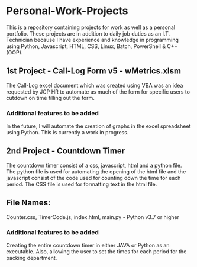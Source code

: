 # Personal-Work-Projects
This is a repository containing projects for work as well as a personal portfolio. These projects are in addition to daily job duties as an I.T. Technician because I have experience and knowledge in programming using Python, Javascript, HTML, CSS, Linux, Batch, PowerShell & C++ (OOP). 

## 1st Project - Call-Log Form v5 - wMetrics.xlsm
The Call-Log excel document which was created using VBA was an idea requested by JCP HR to automate as much of the form for specific users to cutdown on time filling out the form.

### Additional features to be added
In the future, I will automate the creation of graphs in the excel spreadsheet using Python. This is currently a work in progress. 


## 2nd Project - Countdown Timer
The countdown timer consist of a css, javascript, html and a python file. The python file is used for automating the opening of the html file and the javascript consist of the code used for counting down the time for each period. 
The CSS file is used for formatting text in the html file. 
## File Names:
Counter.css, 
TimerCode.js, 
index.html, 
main.py - Python v3.7 or higher

### Additional features to be added
Creating the entire countdown timer in either JAVA or Python as an executable.
Also, allowing the user to set the times for each period for the packing department.
